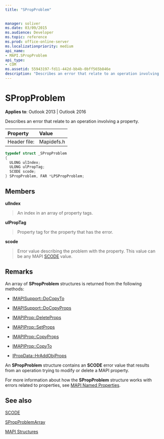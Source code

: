 ```yaml
---
title: "SPropProblem"
 
 
manager: soliver
ms.date: 03/09/2015
ms.audience: Developer
ms.topic: reference
ms.prod: office-online-server
ms.localizationpriority: medium
api_name:
- MAPI.SPropProblem
api_type:
- COM
ms.assetid: 55943197-fd11-442d-bb4b-0bff565b846e
description: "Describes an error that relate to an operation involving a property for Outlook 2013 and Outlook 2016."
---
```


# SPropProblem

  
  
**Applies to**: Outlook 2013 | Outlook 2016 
  
Describes an error that relate to an operation involving a property.
  
|Property |Value |
|:-----|:-----|
|Header file:  <br/> |Mapidefs.h  <br/> |
   
```cpp
typedef struct _SPropProblem
{
  ULONG ulIndex;
  ULONG ulPropTag;
  SCODE scode;
} SPropProblem, FAR *LPSPropProblem;

```

## Members

 **ulIndex**
  
> An index in an array of property tags.
    
 **ulPropTag**
  
> Property tag for the property that has the error.
    
 **scode**
  
> Error value describing the problem with the property. This value can be any MAPI [SCODE](scode.md) value. 
    
## Remarks

An array of **SPropProblem** structures is returned from the following methods: 
  
- [IMAPISupport::DoCopyTo](imapisupport-docopyto.md)
    
- [IMAPISupport::DoCopyProps](imapisupport-docopyprops.md)
    
- [IMAPIProp::DeleteProps](imapiprop-deleteprops.md)
    
- [IMAPIProp::SetProps](imapiprop-setprops.md)
    
- [IMAPIProp::CopyProps](imapiprop-copyprops.md)
    
- [IMAPIProp::CopyTo](imapiprop-copyto.md)
    
- [IPropData::HrAddObjProps](ipropdata-hraddobjprops.md)
    
An **SPropProblem** structure contains an **SCODE** error value that results from an operation trying to modify or delete a MAPI property. 
  
For more information about how the **SPropProblem** structure works with errors related to properties, see [MAPI Named Properties](mapi-named-properties.md). 
  
## See also



[SCODE](scode.md)
  
[SPropProblemArray](spropproblemarray.md)


[MAPI Structures](mapi-structures.md)

